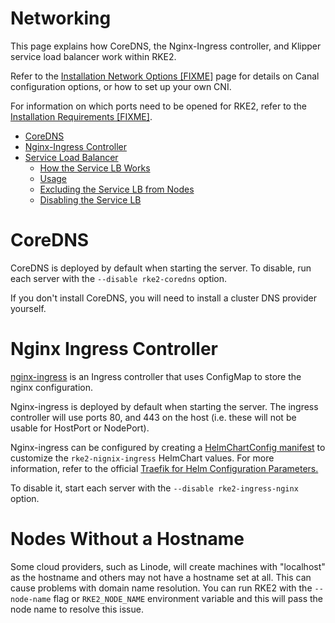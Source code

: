 # Networking

This page explains how CoreDNS, the Nginx-Ingress controller, and Klipper service load balancer work within RKE2.

Refer to the [Installation Network Options [FIXME]](#FIXME) page for details on Canal configuration options, or how to set up your own CNI.

For information on which ports need to be opened for RKE2, refer to the [Installation Requirements [FIXME]](#FIXME).

- [CoreDNS](#coredns)
- [Nginx-Ingress Controller](#nginx-ingress-controller)
- [Service Load Balancer](#service-load-balancer)
  - [How the Service LB Works](#how-the-service-lb-works)
  - [Usage](#usage)
  - [Excluding the Service LB from Nodes](#excluding-the-service-lb-from-nodes)
  - [Disabling the Service LB](#disabling-the-service-lb)

# CoreDNS

CoreDNS is deployed by default when starting the server. To disable, run each server with the `--disable rke2-coredns` option.

If you don't install CoreDNS, you will need to install a cluster DNS provider yourself.

# Nginx Ingress Controller

[nginx-ingress](https://github.com/kubernetes/ingress-nginx) is an Ingress controller that uses ConfigMap to store the nginx configuration.

Nginx-ingress is deployed by default when starting the server. The ingress controller will use ports 80, and 443 on the host (i.e. these will not be usable for HostPort or NodePort).

Nginx-ingress can be configured by creating a [HelmChartConfig manifest](helm.md#customizing-packaged-components-with-helmchartconfig) to customize the `rke2-nignix-ingress` HelmChart values. For more information, refer to the official [Traefik for Helm Configuration Parameters.](https://github.com/helm/charts/tree/cfcf87ac254dcbb2d4aa1c866e20dd7e8e55b8e5/stable/nginx-ingress#configuration)

To disable it, start each server with the `--disable rke2-ingress-nginx` option.

# Nodes Without a Hostname

Some cloud providers, such as Linode, will create machines with "localhost" as the hostname and others may not have a hostname set at all. This can cause problems with domain name resolution. You can run RKE2 with the `--node-name` flag or `RKE2_NODE_NAME` environment variable and this will pass the node name to resolve this issue.
